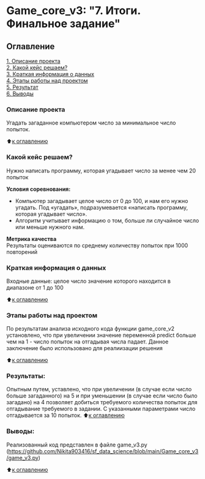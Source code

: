 # Game_core_v3: "7. Итоги. Финальное задание"

## Оглавление  
[1. Описание проекта](.README.md#Описание-проекта)  
[2. Какой кейс решаем?](.README.md#Какой-кейс-решаем)  
[3. Краткая информация о данных](.README.md#Краткая-информация-о-данных)  
[4. Этапы работы над проектом](.README.md#Этапы-работы-над-проектом)  
[5. Результат](.README.md#Результат)    
[6. Выводы](.README.md#Выводы) 

### Описание проекта    
Угадать загаданное компьютером число за минимальное число попыток.

:arrow_up:[к оглавлению](_)


### Какой кейс решаем?    
Нужно написать программу, которая угадывает число за менее чем 20 попыток

**Условия соревнования:**  
- Компьютер загадывает целое число от 0 до 100, и нам его нужно угадать. Под «угадать», подразумевается «написать программу, которая угадывает число».
- Алгоритм учитывает информацию о том, больше ли случайное число или меньше нужного нам.

**Метрика качества**     
Результаты оцениваются по среднему количеству попыток при 1000 повторений


### Краткая информация о данных
Входные данные: целое число значение которого находится в диапазоне от 1 до 100
  
:arrow_up:[к оглавлению](.README.md#Оглавление)


### Этапы работы над проектом  
По результатам анализа исходного кода функции game_core_v2 установлено, что при увеличении значение переменной predict больше чем на 1 - число попыток на отгадывая числа падает. Данное заключение было использовано для реалиизации решения

:arrow_up:[к оглавлению](.README.md#Оглавление)


### Результаты:  
Опытным путем, уставлено, что при увеличении (в случае если число больше загаданного) на 5 и при уменьшении (в случае если число было загадано) на 4 позволяет добиться требуемого количества попыток для отгадывание требуемого в задании. С указанными параметрами число отгадывается за 10 попыток.
:arrow_up:[к оглавлению](.README.md#Оглавление)


### Выводы:  
Реализованный код представлен в файле game_v3.py (https://github.com/Nikita903416/sf_data_science/blob/main/Game_core_v3/game_v3.py)

:arrow_up:[к оглавлению](.README.md#Оглавление)
